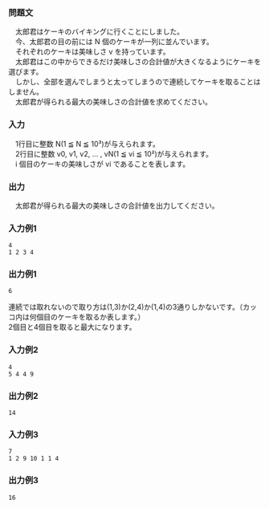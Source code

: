 ### 問題文
　太郎君はケーキのバイキングに行くことにしました。  
　今、太郎君の目の前には N 個のケーキが一列に並んでいます。  
　それぞれのケーキは美味しさ v を持っています。  
　太郎君はこの中からできるだけ美味しさの合計値が大きくなるようにケーキを選びます。  
　しかし、全部を選んでしまうと太ってしまうので連続してケーキを取ることはしません。  
　太郎君が得られる最大の美味しさの合計値を求めてください。  

### 入力
　1行目に整数 N(1 ≦ N ≦ 10³)が与えられます。  
　2行目に整数 v0, v1, v2, … , vN(1 ≦ vi ≦ 10²)が与えられます。  
　i 個目のケーキの美味しさが vi であることを表します。  

### 出力
　太郎君が得られる最大の美味しさの合計値を出力してください。  

### 入力例1
~~~
4
1 2 3 4
~~~

### 出力例1
~~~
6
~~~

連続では取れないので取り方は(1,3)か(2,4)か(1,4)の3通りしかないです。（カッコ内は何個目のケーキを取るか表します。）  
2個目と4個目を取ると最大になります。  

### 入力例2
~~~
4
5 4 4 9
~~~

### 出力例2
~~~
14
~~~

### 入力例3
~~~
7
1 2 9 10 1 1 4
~~~

### 出力例3
~~~
16
~~~